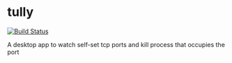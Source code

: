 # tully

[![Build Status](https://travis-ci.org/zillding/tully.svg?branch=master)](https://travis-ci.org/zillding/tully)

A desktop app to watch self-set tcp ports and kill process that occupies the
port

